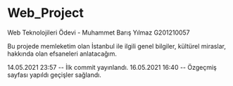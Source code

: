 # Web_Project
Web Teknolojileri Ödevi - Muhammet Barış Yılmaz G201210057


Bu projede memleketim olan İstanbul ile ilgili genel bilgiler, kültürel miraslar, hakkında olan efsaneleri anlatacağım. 

14.05.2021 23:57 -- İlk commit yayınlandı.
16.05.2021 16:40 -- Özgeçmiş sayfası yapıldı geçişler sağlandı.